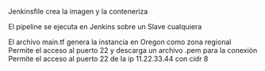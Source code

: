 Jenkinsfile crea la imagen y la conteneriza

El pipeline se ejecuta en Jenkins sobre un Slave cualquiera

El archivo main.tf genera la instancia en Oregon como zona regional
Permite el acceso al puerto 22 y descarga un archivo .pem para la conexión
Permite el acceso al puerto 22 de la ip 11.22.33.44 con cidr 8

